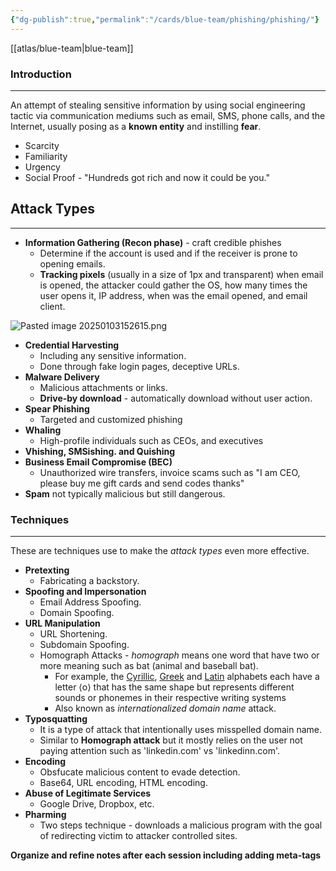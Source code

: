 ```yaml
---
{"dg-publish":true,"permalink":"/cards/blue-team/phishing/phishing/"}
---
```


[[atlas/blue-team\|blue-team]]
### Introduction
---
An attempt of stealing sensitive information by using social engineering tactic via communication mediums such as email, SMS, phone calls, and the Internet, usually posing as a **known entity** and instilling **fear**.

- Scarcity
- Familiarity
- Urgency
- Social Proof - "Hundreds got rich and now it could be you."
## Attack Types
---
- **Information Gathering (Recon phase)** - craft credible phishes
	- Determine if the account is used and if the receiver is prone to opening emails.
	- **Tracking pixels** (usually in a size of 1px and transparent) when email is opened, the attacker could gather the OS, how many times the user opens it, IP address, when was the email opened, and email client.

![Pasted image 20250103152615.png](/img/user/cards/blue-team/phishing/images/Pasted%20image%2020250103152615.png)
- **Credential Harvesting**
	- Including any sensitive information.
	- Done through fake login pages, deceptive URLs.
- **Malware Delivery**
	- Malicious attachments or links.
	- **Drive-by download** - automatically download without user action.
- **Spear Phishing**
	- Targeted and customized phishing
- **Whaling**
	- High-profile individuals such as CEOs, and executives
- **Vhishing, SMSishing. and Quishing**
- **Business Email Compromise (BEC)**
	- Unauthorized wire transfers, invoice scams such as "I am CEO, please buy me gift cards and send codes thanks"
- **Spam** not typically malicious but still dangerous.
### Techniques
---
These are techniques use to make the _attack types_ even more effective.

- **Pretexting**
	- Fabricating a backstory.
- **Spoofing and Impersonation**
	- Email Address Spoofing.
	- Domain Spoofing.
- **URL Manipulation**
	- URL Shortening.
	- Subdomain Spoofing.
	- Homograph Attacks - _homograph_ means one word that have two or more meaning such as bat (animal and baseball bat).
		- For example, the [Cyrillic](https://en.wikipedia.org/wiki/Cyrillic_script "Cyrillic script"), [Greek](https://en.wikipedia.org/wiki/Greek_alphabet "Greek alphabet") and [Latin](https://en.wikipedia.org/wiki/Latin_script "Latin script") alphabets each have a letter ⟨o⟩ that has the same shape but represents different sounds or phonemes in their respective writing systems
		- Also known as _internationalized domain name_ attack.
- **Typosquatting**
	- It is a type of attack that intentionally uses misspelled domain name.
	- Similar to **Homograph attack** but it mostly relies on the user not paying attention such as 'linkedin.com' vs 'linkedinn.com'.
- **Encoding**
	- Obsfucate malicious content to evade detection.
	- Base64, URL encoding, HTML encoding.
 - **Abuse of Legitimate Services**
	 - Google Drive, Dropbox, etc.
- **Pharming**
	- Two steps technique - downloads a malicious program with the goal of redirecting victim to attacker controlled sites.


**Organize and refine notes after each session including adding meta-tags**

